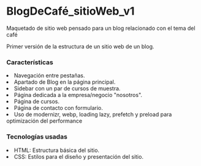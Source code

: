 # BlogDeCafé_sitioWeb_v1
Maquetado de sitio web pensado para un blog relacionado con el tema del café

<p>Primer versión de la estructura de un sitio web de un blog.</p>

<h3>Características</h3>

<li>Navegación entre pestañas.</li>
<li>Apartado de Blog en la página principal.</li>
<li>Sidebar con un par de cursos de muestra.</li>
<li>Página dedicada a la empresa/negocio "nosotros".</li>
<li>Página de cursos.</li>
<li>Página de contacto con formulario.</li>
<li>Uso de modernizr, webp, loading lazy, prefetch y preload para optimización del performance</li>

<h3>Tecnologías usadas</h3>

<li>HTML: Estructura básica del sitio.</li>
<li>CSS: Estilos para el diseño y presentación del sitio.</li>